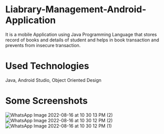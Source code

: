 # Liabrary-Management-Android-Application
 It is a mobile Application using Java Programming Language that stores record of books and details of student and helps in book transaction and prevents from insecure transaction.
 
# Used Technologies
Java, Android Studio, Object Oriented Design

# Some Screenshots
![WhatsApp Image 2022-08-16 at 10 30 13 PM (2)](https://user-images.githubusercontent.com/64368749/185214673-8d732e79-616a-4789-b6b6-460ca6bd4930.png)
![WhatsApp Image 2022-08-16 at 10 30 12 PM (2)](https://user-images.githubusercontent.com/64368749/185214677-22692c3f-cd00-4e33-ba82-557486af7c25.png)
![WhatsApp Image 2022-08-16 at 10 30 12 PM (1)](https://user-images.githubusercontent.com/64368749/185214681-30d738fa-d97e-4c22-aefb-ac1a29e00146.png)

